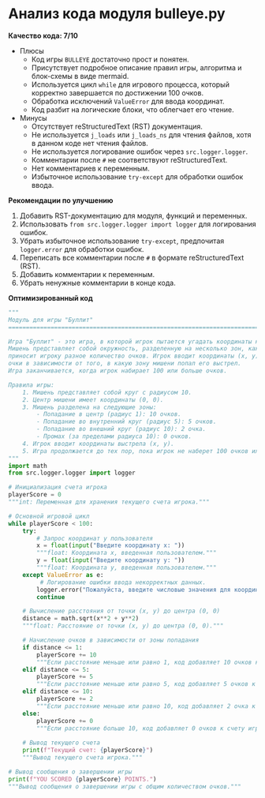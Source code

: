 # Анализ кода модуля bulleye.py

**Качество кода: 7/10**

-   Плюсы
    *   Код игры `BULLEYE` достаточно прост и понятен.
    *   Присутствует подробное описание правил игры, алгоритма и блок-схемы в виде mermaid.
    *   Используется цикл `while` для игрового процесса, который корректно завершается по достижении 100 очков.
    *   Обработка исключений `ValueError` для ввода координат.
    *   Код разбит на логические блоки, что облегчает его чтение.
-   Минусы
    *   Отсутствует reStructuredText (RST) документация.
    *   Не используется `j_loads` или `j_loads_ns` для чтения файлов, хотя в данном коде нет чтения файлов.
    *   Не используется логирование ошибок через `src.logger.logger`.
    *   Комментарии после `#` не соответствуют reStructuredText.
    *   Нет комментариев к переменным.
    *   Избыточное использование `try-except` для обработки ошибок ввода.

**Рекомендации по улучшению**

1.  Добавить RST-документацию для модуля, функций и переменных.
2.  Использовать `from src.logger.logger import logger` для логирования ошибок.
3.  Убрать избыточное использование `try-except`, предпочитая `logger.error` для обработки ошибок.
4.  Переписать все комментарии после `#` в формате reStructuredText (RST).
5.  Добавить комментарии к переменным.
6.  Убрать ненужные комментарии в конце кода.

**Оптимизированный код**

```python
"""
Модуль для игры "Буллит"
=========================================================================================

Игра "Буллит" - это игра, в которой игрок пытается угадать координаты на мишени.
Мишень представляет собой окружность, разделенную на несколько зон, каждая из которых
приносит игроку разное количество очков. Игрок вводит координаты (x, y) и получает
очки в зависимости от того, в какую зону мишени попал его выстрел.
Игра заканчивается, когда игрок набирает 100 или больше очков.

Правила игры:
    1. Мишень представляет собой круг с радиусом 10.
    2. Центр мишени имеет координаты (0, 0).
    3. Мишень разделена на следующие зоны:
        - Попадание в центр (радиус 1): 10 очков.
        - Попадание во внутренний круг (радиус 5): 5 очков.
        - Попадание во внешний круг (радиус 10): 2 очка.
        - Промах (за пределами радиуса 10): 0 очков.
    4. Игрок вводит координаты выстрела (x, y).
    5. Игра продолжается до тех пор, пока игрок не наберет 100 очков или больше.
"""
import math
from src.logger.logger import logger

# Инициализация счета игрока
playerScore = 0
"""int: Переменная для хранения текущего счета игрока."""

# Основной игровой цикл
while playerScore < 100:
    try:
        # Запрос координат у пользователя
        x = float(input("Введите координату x: "))
        """float: Координата x, введенная пользователем."""
        y = float(input("Введите координату y: "))
        """float: Координата y, введенная пользователем."""
    except ValueError as e:
         # Логирование ошибки ввода некорректных данных.
        logger.error("Пожалуйста, введите числовые значения для координат.", exc_info=True)
        continue

    # Вычисление расстояния от точки (x, y) до центра (0, 0)
    distance = math.sqrt(x**2 + y**2)
    """float: Расстояние от точки (x, y) до центра (0, 0)."""

    # Начисление очков в зависимости от зоны попадания
    if distance <= 1:
        playerScore += 10
        """Если расстояние меньше или равно 1, код добавляет 10 очков к счету игрока."""
    elif distance <= 5:
        playerScore += 5
        """Если расстояние меньше или равно 5, код добавляет 5 очков к счету игрока."""
    elif distance <= 10:
        playerScore += 2
        """Если расстояние меньше или равно 10, код добавляет 2 очка к счету игрока."""
    else:
        playerScore += 0
        """Если расстояние больше 10, код добавляет 0 очков к счету игрока."""
    
    # Вывод текущего счета
    print(f"Текущий счет: {playerScore}")
    """Вывод текущего счета игрока."""

# Вывод сообщения о завершении игры
print(f"YOU SCORED {playerScore} POINTS.")
"""Вывод сообщения о завершении игры с общим количеством очков."""
```